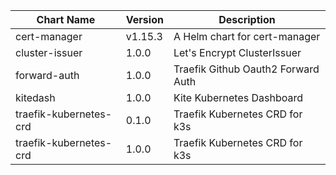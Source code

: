 | Chart Name | Version | Description |
|-------------|----------|-------------|
| cert-manager | v1.15.3 | A Helm chart for cert-manager |
| cluster-issuer | 1.0.0 | Let's Encrypt ClusterIssuer |
| forward-auth | 1.0.0 | Traefik Github Oauth2 Forward Auth |
| kitedash | 1.0.0 | Kite Kubernetes Dashboard |
| traefik-kubernetes-crd | 0.1.0 | Traefik Kubernetes CRD for k3s |
| traefik-kubernetes-crd | 1.0.0 | Traefik Kubernetes CRD for k3s |
